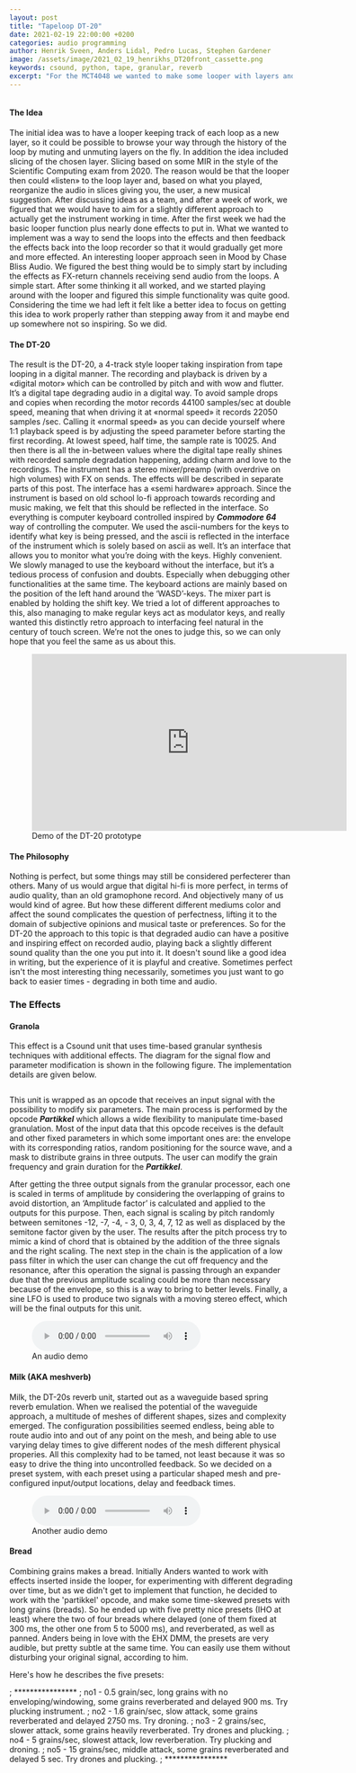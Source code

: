 ```yaml
---
layout: post
title: "Tapeloop DT-20"
date: 2021-02-19 22:00:00 +0200
categories: audio programming
author: Henrik Sveen, Anders Lidal, Pedro Lucas, Stephen Gardener
image: /assets/image/2021_02_19_henrikhs_DT20front_cassette.png
keywords: csound, python, tape, granular, reverb
excerpt: "For the MCT4048 we wanted to make some looper with layers and FX. But what did we get? The DT-20, a 4-track inspired digital tape looper with FX channels and a 'WASD'-mixer. Enjoy! - Stephen, Pedro, Anders & Henrik"
---
```


<figure style="float: auto">
   <img src="/assets/image/2021_02_19_henrikhs_DT20front.png" alt="" title="" width="auto"/> <figcaption></figcaption>
</figure>




#### The Idea
The initial idea was to have a looper keeping track of each loop as a new layer, so it could be possible to browse your way through the history of the loop by muting and unmuting layers on the fly. In addition the idea included slicing of the chosen layer. Slicing based on some MIR in the style of the Scientific Computing exam from 2020. The reason would be that the looper then could «listen» to the loop layer and, based on what you played, reorganize the audio in slices giving you, the user, a new musical suggestion.
After discussing ideas as a team, and after a week of work, we figured that we would have to aim for a slightly different approach to actually get the instrument working in time. After the first week we had the basic looper function plus nearly done effects to put in. What we wanted to implement was a way to send the loops into the effects and then feedback the effects back into the loop recorder so that it would gradually get more and more effected. An interesting looper approach seen in Mood by Chase Bliss Audio. We figured the best thing would be to simply start by including the effects as FX-return channels receiving send audio from the loops. A simple start. After some thinking it all worked, and we started playing around with the looper and figured this simple functionality was quite good. Considering the time we had left it felt like a better idea to focus on getting this idea to work properly rather than stepping away from it and maybe end up somewhere not so inspiring. So we did.

#### The DT-20
The result is the DT-20, a 4-track style looper taking inspiration from tape looping in a digital manner. The recording and playback is driven by a «digital motor» which can be controlled by pitch and with wow and flutter. It’s a digital tape degrading audio in a digital way. To avoid sample drops and copies when recording the motor records 44100 samples/sec at double speed, meaning that when driving it at «normal speed» it records 22050 samples /sec. Calling it «normal speed» as you can decide yourself where 1:1 playback speed is by adjusting the speed parameter before starting the first recording. At lowest speed, half time, the sample rate is 10025. And then there is all the in-between values where the digital tape really shines with recorded sample degradation happening, adding charm and love to the recordings. The instrument has a stereo mixer/preamp (with overdrive on high volumes) with FX on sends. The effects will be described in separate parts of this post.
The interface has a «semi hardware» approach. Since the instrument is based on old school lo-fi approach towards recording and music making, we felt that this should be reflected in the interface. So everything is computer keyboard controlled inspired by ***Commodore 64*** way of controlling the computer. We used the ascii-numbers for the keys to identify what key is being pressed, and the ascii is reflected in the interface of the instrument which is solely based on ascii as well. It’s an interface that allows you to monitor what you’re doing with the keys. Highly convenient. We slowly managed to use the keyboard without the interface, but it’s a tedious process of confusion and doubts. Especially when debugging other functionalities at the same time.
The keyboard actions are mainly based on the position of the left hand around the ‘WASD’-keys. The mixer part is enabled by holding the shift key. We tried a lot of different approaches to this, also managing to make regular keys act as modulator keys, and really wanted this distinctly retro approach to interfacing feel natural in the century of touch screen. We’re not the ones to judge this, so we can only hope that you feel the same as us about this.

<figure style="float: none">
<iframe width="560" height="315" src="https://www.youtube.com/embed/afjwCwhPTUs" frameborder="0" allow="accelerometer; autoplay; clipboard-write; encrypted-media; gyroscope; picture-in-picture" allowfullscreen></iframe>
<figcaption>Demo of the DT-20 prototype</figcaption>
</figure>

#### The Philosophy
Nothing is perfect, but some things may still be considered perfecterer than others. Many of us would argue that digital hi-fi is more perfect, in terms of audio quality, than an old gramophone record. And objectively many of us would kind of agree. But how these different different mediums color and affect the sound complicates the question of perfectness, lifting it to the domain of subjective opinions and musical taste or preferences.
So for the DT-20 the approach to this topic is that degraded audio can have a positive and inspiring effect on recorded audio, playing back a slightly different sound quality than the one you put into it. It doesn't sound like a good idea in writing, but the experience of it is playful and creative. Sometimes perfect isn't the most interesting thing necessarily, sometimes you just want to go back to easier times - degrading in both time and audio.


### The Effects

#### Granola

This effect is a Csound unit that uses time-based granular synthesis techniques with additional effects. The diagram for the signal flow and parameter modification is shown in the following figure. The implementation details are given below.

<figure style="float: auto">
   <img src="/assets/image/2021_02_19_pedropl_granola_diagram.png" alt="" title="" width="auto"/> <figcaption></figcaption>
</figure>

This unit is wrapped as an opcode that receives an input signal with the possibility to modify six parameters. The main process is performed by the opcode ***Partikkel*** which allows a wide flexibility to manipulate time-based granulation. Most of the input data that this opcode receives is the default and other fixed parameters in which some important ones are: the envelope with its corresponding ratios, random positioning for the source wave, and a mask to distribute grains in three outputs. The user can modify the grain frequency and grain duration for the ***Partikkel***.

After getting the three output signals from the granular processor, each one is scaled in terms of amplitude by considering the overlapping of grains to avoid distortion, an ‘Amplitude factor’ is calculated and applied to the outputs for this purpose. Then, each signal is scaling by pitch randomly between semitones -12, -7, -4, - 3, 0, 3, 4, 7, 12 as well as displaced by the semitone factor given by the user. The results after the pitch process try to mimic a kind of chord that is obtained by the addition of the three signals and the right scaling. The next step in the chain is the application of a low pass filter in which the user can change the cut off frequency and the resonance, after this operation the signal is passing through an expander due that the previous amplitude scaling could be more than necessary because of the envelope, so this is a way to bring to better levels. Finally, a sine LFO is used to produce two signals with a moving stereo effect, which will be the final outputs for this unit.
<figure style="float: none">
  <audio controls>
    <source src="https://drive.google.com/uc?&id=1vSHDyzHynwiDfZLtKe-x5IX3vN-yolbn" type="audio/mpeg">
    Should show a media player
  </audio>
  <figcaption>An audio demo</figcaption>
</figure>


#### Milk (AKA meshverb)
Milk, the DT-20s reverb unit, started out as a waveguide based spring reverb emulation. When we realised the potential of the waveguide approach, a multitude of meshes of different shapes, sizes and complexity emerged. The configuration possibilities seemed endless, being able to route audio into and out of any point on the mesh, and being able to use varying delay times to give different nodes of the mesh different physical properies. All this complexity had to be tamed, not least because it was so easy to drive the thing into uncontrolled feedback. So we decided on a preset system, with each preset using a particular shaped mesh and pre-configured input/output locations, delay and feedback times.

<figure style="float: none">
  <audio controls>
    <source src="https://drive.google.com/uc?&id=1p0whxKWhpQYvysDp_v1HxeSwYBjJKH73" type="audio/mpeg">
    Should show a media player
  </audio>
  <figcaption>Another audio demo</figcaption>
</figure>

#### Bread
Combining grains makes a bread. Initially Anders wanted to work with effects inserted inside the looper, for experimenting with different degrading over time, but as we didn't get to implement that function, he decided to work with the 'partikkel' opcode, and make some time-skewed presets with long grains (breads). So he ended up with five pretty nice presets (IHO at least) where the two of four breads where delayed (one of them fixed at 300 ms, the other one from 5 to 5000 ms), and reverberated, as well as panned. Anders being in love with the EHX DMM, the presets are very audible, but pretty subtle at the same time. You can easily use them without disturbing your original signal, according to him.

Here's how he describes the five presets:

; ****************
; no1 - 0.5 grain/sec, long grains with no enveloping/windowing, some grains reverberated and delayed 900 ms. Try plucking instrument.
; no2 - 1.6 grain/sec, slow attack, some grains reverberated and delayed 2750 ms. Try droning.
; no3 - 2 grains/sec, slower attack, some grains heavily reverberated. Try drones and plucking.
; no4 - 5 grains/sec, slowest attack, low reverberation. Try plucking and droning.
; no5 - 15 grains/sec, middle attack, some grains reverberated and delayed 5 sec. Try drones and plucking.
; ****************
